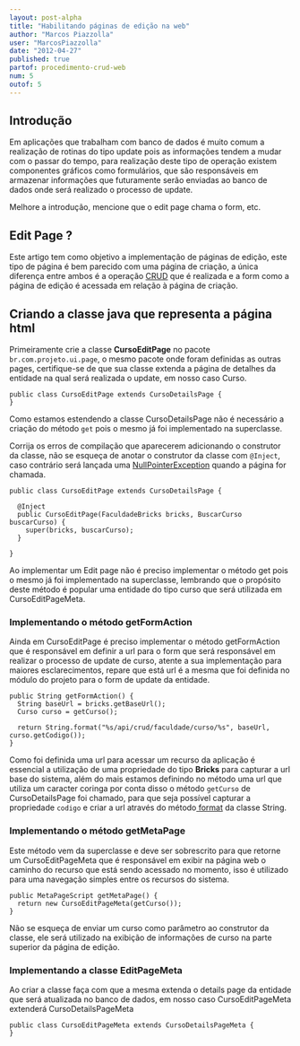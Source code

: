 ```yaml
---
layout: post-alpha
title: "Habilitando páginas de edição na web"
author: "Marcos Piazzolla"
user: "MarcosPiazzolla"
date: "2012-04-27"
published: true 
partof: procedimento-crud-web
num: 5
outof: 5
---
```


## Introdução

Em aplicações que trabalham com banco de dados é muito comum a realização de rotinas do tipo update 
pois as informações tendem a mudar com o passar do tempo, para realização deste tipo de operação
existem componentes gráficos como formulários, que são responsáveis em armazenar informações que
futuramente serão enviadas ao banco de dados onde será realizado o processo de update.

<div class="alert alert-danger">Melhore a introdução, mencione que o edit page chama o form, etc.</div>

## Edit Page ?

Este artigo tem como objetivo a implementação de páginas de edição, este tipo de página é bem
parecido com uma página de criação, a única diferença entre ambos é a operação
<a href="http://pt.wikipedia.org/wiki/CRUD">CRUD</a> que é realizada e a form como a página de
edição é acessada em relação à página de criação.

## Criando a classe java que representa a página html

Primeiramente crie a classe __CursoEditPage__ no pacote `br.com.projeto.ui.page`, o mesmo pacote
onde foram definidas as outras pages, certifique-se de que sua classe extenda a página de detalhes
da entidade na qual será realizada o update, em nosso caso Curso.

	public class CursoEditPage extends CursoDetailsPage {
	}

Como estamos estendendo a classe CursoDetailsPage não é necessário a criação do método `get` pois
o mesmo já foi implementado na superclasse.

Corrija os erros de compilação que aparecerem adicionando o construtor da classe, não se esqueça de
anotar o construtor da classe com `@Inject`, caso contrário será lançada uma 
<a href="http://docs.oracle.com/javase/7/docs/api/java/lang/NullPointerException.html">NullPointerException</a>
quando a página for chamada.

	public class CursoEditPage extends CursoDetailsPage {
	
	  @Inject
	  public CursoEditPage(FaculdadeBricks bricks, BuscarCurso buscarCurso) {
		super(bricks, buscarCurso);
	  }
	
	}

<div class="alert alert info">
	Ao implementar um Edit page não é preciso implementar o método get pois o mesmo já foi
	implementado na superclasse, lembrando que o propósito deste método é popular uma entidade do
	tipo curso que será utilizada em CursoEditPageMeta.
</div>

### Implementando o método getFormAction

Ainda em CursoEditPage é preciso implementar o método getFormAction que é responsável em definir a
url para o form que será responsável em realizar o processo de update de curso, atente a sua
implementação para maiores esclarecimentos, repare que está url é a mesma que foi definida no
módulo do projeto para o form de update da entidade.

	public String getFormAction() {
	  String baseUrl = bricks.getBaseUrl();
	  Curso curso = getCurso();
	  
	  return String.format("%s/api/crud/faculdade/curso/%s", baseUrl, curso.getCodigo());
	}

Como foi definida uma url para acessar um recurso da aplicação é essencial a utilização de uma
propriedade do tipo __Bricks__ para capturar a url base do sistema, além do mais estamos definindo
no método uma url que utiliza um caracter coringa por conta disso o método `getCurso` de
CursoDetailsPage foi chamado, para que seja possível capturar a propriedade `codigo` e criar a url através
do método<a href="http://docs.oracle.com/javase/7/docs/api/java/lang/String.html#format%28java.util.Locale,%20java.lang.String,%20java.lang.Object...%29">
format</a> da classe String.

### Implementando o método getMetaPage

Este método vem da superclasse e deve ser sobrescrito para que retorne um CursoEditPageMeta que é
responsável em exibir na página web o caminho do recurso que está sendo acessado no momento, isso é
utilizado para uma navegação simples entre os recursos do sistema.

	public MetaPageScript getMetaPage() {
	  return new CursoEditPageMeta(getCurso());
	}

Não se esqueça de enviar um curso como parâmetro ao construtor da classe, ele será utilizado na
exibição de informações de curso na parte superior da página de edição.

### Implementando a classe EditPageMeta

Ao criar a classe faça com que a mesma extenda o details page da entidade que será atualizada no
banco de dados, em nosso caso CursoEditPageMeta extenderá CursoDetailsPageMeta

	public class CursoEditPageMeta extends CursoDetailsPageMeta {
	} 